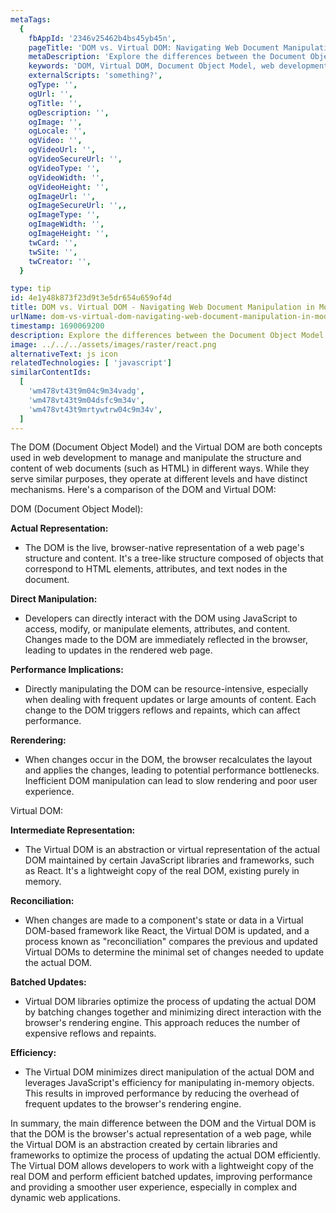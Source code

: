 ```yaml
---
metaTags:
  {
    fbAppId: '2346v25462b4bs45yb45n',
    pageTitle: 'DOM vs. Virtual DOM: Navigating Web Document Manipulation in Modern Development',
    metaDescription: 'Explore the differences between the Document Object Model (DOM) and the Virtual DOM, two essential concepts in web development. Learn how the DOM provides direct interaction with web page structure, while the Virtual DOM optimizes updates through lightweight abstractions. Discover how these mechanisms impact performance, rendering, and user experience.',
    keywords: 'DOM, Virtual DOM, Document Object Model, web development, web documents, JavaScript, performance optimization, rendering, user experience, modern development.',
    externalScripts: 'something?',
    ogType: '',
    ogUrl: '',
    ogTitle: '',
    ogDescription: '',
    ogImage: '',
    ogLocale: '',
    ogVideo: '',
    ogVideoUrl: '',
    ogVideoSecureUrl: '',
    ogVideoType: '',
    ogVideoWidth: '',
    ogVideoHeight: '',
    ogImageUrl: '',
    ogImageSecureUrl: '',,
    ogImageType: '',
    ogImageWidth: '',
    ogImageHeight: '',
    twCard: '',
    twSite: '',
    twCreator: '',
  }

type: tip
id: 4e1y48k873f23d9t3e5dr654u659of4d
title: DOM vs. Virtual DOM - Navigating Web Document Manipulation in Modern Development
urlName: dom-vs-virtual-dom-navigating-web-document-manipulation-in-modern-development
timestamp: 1690069200
description: Explore the differences between the Document Object Model (DOM) and the Virtual DOM, two essential concepts in web development. Learn how the DOM provides direct interaction with web page structure, while the Virtual DOM optimizes updates through lightweight abstractions. Discover how these mechanisms impact performance, rendering, and user experience.
image: ../../../assets/images/raster/react.png
alternativeText: js icon
relatedTechnologies: [ 'javascript']
similarContentIds:
  [
    'wm478vt43t9m04c9m34vadg',
    'wm478vt43t9m04dsfc9m34v',
    'wm478vt43t9mrtywtrw04c9m34v',
  ]
---
```


The DOM (Document Object Model) and the Virtual DOM are both concepts used in web development to manage and manipulate the structure and content of web documents (such as HTML) in different ways. While they serve similar purposes, they operate at different levels and have distinct mechanisms. Here's a comparison of the DOM and Virtual DOM:

DOM (Document Object Model):

<b>Actual Representation:</b>

- The DOM is the live, browser-native representation of a web page's structure and content. It's a tree-like structure composed of objects that correspond to HTML elements, attributes, and text nodes in the document.

<b>Direct Manipulation: </b>

- Developers can directly interact with the DOM using JavaScript to access, modify, or manipulate elements, attributes, and content. Changes made to the DOM are immediately reflected in the browser, leading to updates in the rendered web page.

<b>Performance Implications:</b>

- Directly manipulating the DOM can be resource-intensive, especially when dealing with frequent updates or large amounts of content. Each change to the DOM triggers reflows and repaints, which can affect performance.

<b>Rerendering: </b>

- When changes occur in the DOM, the browser recalculates the layout and applies the changes, leading to potential performance bottlenecks. Inefficient DOM manipulation can lead to slow rendering and poor user experience.

Virtual DOM:

<b>Intermediate Representation: </b>

- The Virtual DOM is an abstraction or virtual representation of the actual DOM maintained by certain JavaScript libraries and frameworks, such as React. It's a lightweight copy of the real DOM, existing purely in memory.

<b>Reconciliation: </b>

- When changes are made to a component's state or data in a Virtual DOM-based framework like React, the Virtual DOM is updated, and a process known as "reconciliation" compares the previous and updated Virtual DOMs to determine the minimal set of changes needed to update the actual DOM.

<b>Batched Updates:</b>

- Virtual DOM libraries optimize the process of updating the actual DOM by batching changes together and minimizing direct interaction with the browser's rendering engine. This approach reduces the number of expensive reflows and repaints.

<b>Efficiency: </b>

- The Virtual DOM minimizes direct manipulation of the actual DOM and leverages JavaScript's efficiency for manipulating in-memory objects. This results in improved performance by reducing the overhead of frequent updates to the browser's rendering engine.

In summary, the main difference between the DOM and the Virtual DOM is that the DOM is the browser's actual representation of a web page, while the Virtual DOM is an abstraction created by certain libraries and frameworks to optimize the process of updating the actual DOM efficiently. The Virtual DOM allows developers to work with a lightweight copy of the real DOM and perform efficient batched updates, improving performance and providing a smoother user experience, especially in complex and dynamic web applications.
